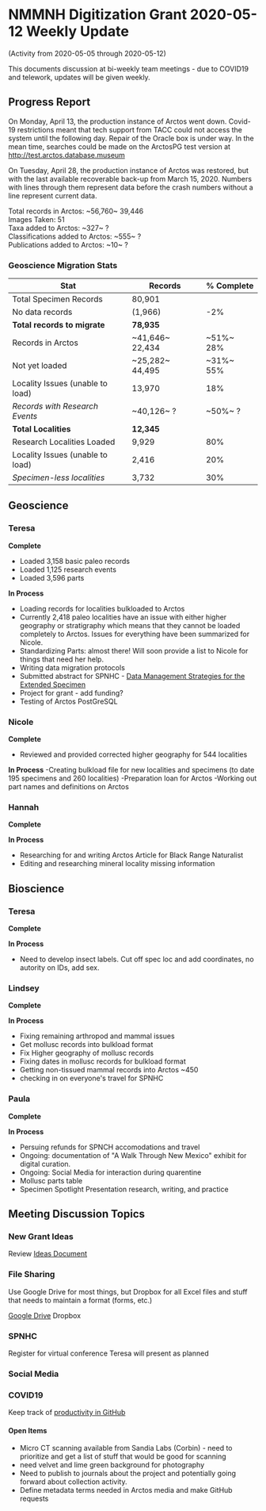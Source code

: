 # NMMNH Digitization Grant 2020-05-12 Weekly Update
(Activity from 2020-05-05 through 2020-05-12)

This documents discussion at bi-weekly team meetings - due to COVID19 and telework, updates will be given weekly.

## Progress Report

On Monday, April 13, the production instance of Arctos went down. Covid-19 restrictions meant that tech support from TACC could not access the system until the following day. Repair of the Oracle box is under way. In the mean time, searches could be made on the ArctosPG test version at http://test.arctos.database.museum

On Tuesday, April 28, the production instance of Arctos was restored, but with the last available recoverable back-up from March 15, 2020. Numbers with lines through them represent data before the crash numbers without a line represent current data.

Total records in Arctos: ~56,760~ 39,446  
Images Taken: 51  
Taxa added to Arctos: ~327~ ?  
Classifications added to Arctos: ~555~ ?  
Publications added to Arctos: ~10~ ?  

### Geoscience Migration Stats  

Stat | Records	| % Complete 
-- | -- | --
Total Specimen Records	| 80,901 |	
No data records	| (1,966)	| -2% | 
**Total records to migrate**	| **78,935** | 	
Records in Arctos	| ~41,646~ 22,434 |	~51%~ 28%
Not yet loaded	| ~25,282~ 44,495 |	~31%~ 55%
Locality Issues (unable to load)	| 13,970 |	18%
*Records with Research Events*	| ~40,126~ ? |	~50%~ ?
**Total Localities**	| **12,345** |	
Research Localities Loaded	| 9,929 |	80%
Locality Issues (unable to load)	| 2,416 |	20%
*Specimen-less localities*	| 3,732 |	30%



## Geoscience
### Teresa
**Complete**
- Loaded 3,158 basic paleo records
- Loaded 1,125 research events
- Loaded 3,596 parts
 
**In Process**
 - Loading records for localities bulkloaded to Arctos
 - Currently 2,418 paleo localities have an issue with either higher geography or stratigraphy which means that they cannot be loaded completely to Arctos. Issues for everything have been summarized for Nicole.
 - Standardizing Parts: almost there! Will soon provide a list to Nicole for things that need her help.
 - Writing data migration protocols
 - Submitted abstract for SPNHC - [Data Management Strategies for the Extended Specimen](https://github.com/ArctosDB/SPNHC/issues/33#issuecomment-586483125)
 - Project for grant - add funding?
 - Testing of Arctos PostGreSQL
  
### Nicole
**Complete**
- Reviewed and provided corrected higher geography for 544 localities

**In Process**
-Creating bulkload file for new localities and specimens (to date 195 specimens and 260 localities)
-Preparation loan for Arctos
-Working out part names and definitions on Arctos

### Hannah
**Complete**
 

**In Process**
 - Researching for and writing Arctos Article for Black Range Naturalist
 - Editing and researching mineral locality missing information
 
## Bioscience
### Teresa
**Complete**

**In Process**
 - Need to develop insect labels. Cut off spec loc and add coordinates, no autority on IDs, add sex.

 
### Lindsey
**Complete**


**In Process**
 - Fixing remaining arthropod and mammal issues
 - Get mollusc records into bulkload format
 - Fix Higher geography of mollusc records
 - Fixing dates in mollusc records for bulkload format
 - Getting non-tissued mammal records into Arctos ~450
 - checking in on everyone's travel for SPNHC
  
### Paula
**Complete**


**In Process**
 - Persuing refunds for SPNCH accomodations and travel 
 - Ongoing: documentation of "A Walk Through New Mexico" exhibit for digital curation.
 - Ongoing: Social Media for interaction during quarentine
 - Mollusc parts table
 - Specimen Spotlight Presentation research, writing, and practice
 
## Meeting Discussion Topics

### New Grant Ideas
Review [Ideas Document](https://drive.google.com/open?id=1XIoWyDddDmCqZubPN19NDKZvFQbW0T151vaRyJZQ3bw)

### File Sharing
Use Google Drive for most things, but Dropbox for all Excel files and stuff that needs to maintain a format (forms, etc.)

[Google Drive](https://drive.google.com/open?id=1Fol3x_1L2UOc0PoMQKS7ldOrofJACL09)
Dropbox

### SPNHC

Register for virtual conference
Teresa will present as planned

### Social Media


### COVID19

Keep track of [productivity in GitHub](https://github.com/ArctosDB/data-migration/tree/master/NMMNH/Telework)

#### Open Items
- Micro CT scanning available from Sandia Labs (Corbin) - need to prioritize and get a list of stuff that would be good for scanning
- need velvet and lime green background for photography
- Need to publish to journals about the project and potentially going forward about collection activity.
- Define metadata terms needed in Arctos media and make GitHub requests
